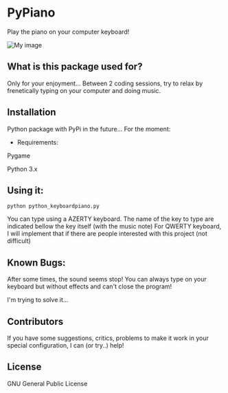 PyPiano
=======
Play the piano on your computer keyboard!

![My image](http://gustavklopp.github.io/img/pypiano.png)

## What is this package used for?

Only for your enjoyment... Between 2 coding sessions, try to relax by frenetically typing on your computer and doing music.

## Installation

Python package with PyPi in the future...
For the moment:

* Requirements:

Pygame 

Python 3.x

## Using it:

`python python_keyboardpiano.py`

You can type using a AZERTY keyboard.
The name of the key to type are indicated bellow the key itself (with the music note)
For QWERTY keyboard, I will implement that if there are people interested with this project (not difficult)

## Known Bugs:

After some times, the sound seems stop! You can always type on your keyboard but without effects and can't close the program!

I'm trying to solve it...

## Contributors

If you have some suggestions, critics, problems to make it work in your special configuration, I can (or try..) help!

## License

GNU General Public License